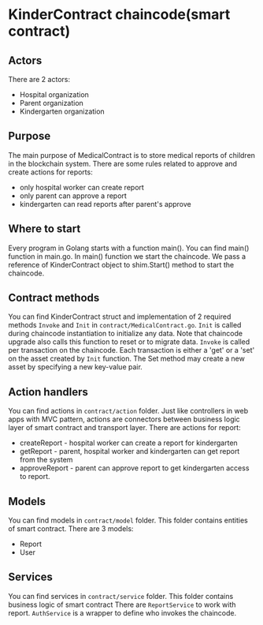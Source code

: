 # KinderContract chaincode(smart contract)

## Actors

There are 2 actors:
 - Hospital organization
 - Parent organization
 - Kindergarten organization

## Purpose

The main purpose of MedicalContract is to store medical reports of children in the blockchain system. There are some rules related to approve and create actions for reports:
 - only hospital worker can create report
 - only parent can approve a report
 - kindergarten can read reports after parent's approve

## Where to start

Every program in Golang starts with a function main(). You can find main() function in  main.go.
In main() function we start the chaincode. We pass a reference of KinderContract object to shim.Start() method to start the chaincode.

## Contract methods

You can find KinderContract struct and implementation of 2 required methods `Invoke` and `Init` in `contract/MedicalContract.go`.
`Init` is called during chaincode instantiation to initialize any data. Note that chaincode upgrade also calls this function to reset or to migrate data.
`Invoke` is called per transaction on the chaincode. Each transaction is either a 'get' or a 'set' on the asset created by `Init` function. The Set method may create a new asset by specifying a new key-value pair.


## Action handlers
You can find actions in `contract/action` folder. Just like controllers in web apps with MVC pattern, actions are connectors between business logic layer of smart contract and transport layer.
There are actions for report:
- createReport - hospital worker can create a report for kindergarten
- getReport - parent, hospital worker and kindergarten can get report from the system
- approveReport - parent can approve report to get kindergarten access to report.

## Models
You can find models in `contract/model` folder. This folder contains entities of smart contract.
There are 3 models:
- Report
- User

## Services
You can find services in `contract/service` folder. This  folder contains business logic of smart contract
There are `ReportService` to work with report. `AuthService` is a wrapper to define who invokes the chaincode.
 

